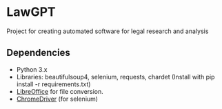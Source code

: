 # LawGPT
Project for creating automated software for legal research and analysis


## Dependencies
- Python 3.x
- Libraries: beautifulsoup4, selenium, requests, chardet (Install with pip install -r requirements.txt)
- [LibreOffice](https://www.libreoffice.org/download/download/) for file conversion.
- [ChromeDriver](https://sites.google.com/chromium.org/driver/) (for selenium)